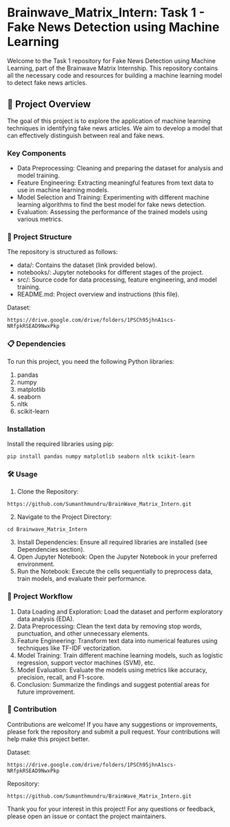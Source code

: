 # Brainwave_Matrix_Intern: Task 1 - Fake News Detection using Machine Learning
Welcome to the Task 1 repository for Fake News Detection using Machine Learning, part of the Brainwave Matrix Internship. This repository contains all the necessary code and resources for building a machine learning model to detect fake news articles.

## 📝 Project Overview
The goal of this project is to explore the application of machine learning techniques in identifying fake news articles. We aim to develop a model that can effectively distinguish between real and fake news.

### Key Components
* Data Preprocessing: Cleaning and preparing the dataset for analysis and model training.
* Feature Engineering: Extracting meaningful features from text data to use in machine learning models.
* Model Selection and Training: Experimenting with different machine learning algorithms to find the best model for fake news detection.
* Evaluation: Assessing the performance of the trained models using various metrics.

### 📂 Project Structure
The repository is structured as follows:
* data/: Contains the dataset (link provided below).
* notebooks/: Jupyter notebooks for different stages of the project.
* src/: Source code for data processing, feature engineering, and model training.
* README.md: Project overview and instructions (this file).

Dataset:
```
https://drive.google.com/drive/folders/1PSCh95jhnA1scs-NRfpkRSEAD9NwxPkp
```
### 📋 Dependencies
To run this project, you need the following Python libraries:

1. pandas
2. numpy
3. matplotlib
4. seaborn
5. nltk
6. scikit-learn

### Installation
Install the required libraries using pip: 
```
pip install pandas numpy matplotlib seaborn nltk scikit-learn
```
### 🛠️ Usage
1. Clone the Repository:
```
https://github.com/Sumanthmundru/BrainWave_Matrix_Intern.git
```
2. Navigate to the Project Directory:
```
cd Brainwave_Matrix_Intern
```
3. Install Dependencies: Ensure all required libraries are installed (see Dependencies section).
4. Open Jupyter Notebook: Open the Jupyter Notebook in your preferred environment.
5. Run the Notebook: Execute the cells sequentially to preprocess data, train models, and evaluate their performance.
   
### 🧠 Project Workflow
1. Data Loading and Exploration: Load the dataset and perform exploratory data analysis (EDA).
2. Data Preprocessing: Clean the text data by removing stop words, punctuation, and other unnecessary elements.
3. Feature Engineering: Transform text data into numerical features using techniques like TF-IDF vectorization.
4. Model Training: Train different machine learning models, such as logistic regression, support vector machines (SVM), etc.
5. Model Evaluation: Evaluate the models using metrics like accuracy, precision, recall, and F1-score.
6. Conclusion: Summarize the findings and suggest potential areas for future improvement.

### 🤝 Contribution
Contributions are welcome! If you have any suggestions or improvements, please fork the repository and submit a pull request. Your contributions will help make this project better.

Dataset:
```
https://drive.google.com/drive/folders/1PSCh95jhnA1scs-NRfpkRSEAD9NwxPkp
```
Repository:
```
https://github.com/Sumanthmundru/BrainWave_Matrix_Intern.git
```
Thank you for your interest in this project! For any questions or feedback, please open an issue or contact the project maintainers.
